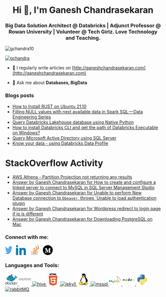 <h1 align="center">Hi 👋, I'm Ganesh Chandrasekaran</h1>
<h3 align="center">Big Data Solution Architect @ Databricks | Adjunct Professor @ Rowan University | Volunteer @ Tech Girlz. Love Technology and Teaching.</h3>

<p align="left"> <img src="https://komarev.com/ghpvc/?username=gchandra10&label=Profile%20views&color=0e75b6&style=flat" alt="gchandra10" /> </p>

<p align="left"> <a href="https://twitter.com/gchandra" target="blank"><img src="https://img.shields.io/twitter/follow/gchandra?logo=twitter&style=for-the-badge" alt="gchandra" /></a> </p>

- 📝 I regularly write articles on [http://ganeshchandrasekaran.com](http://ganeshchandrasekaran.com)

- 💬 Ask me about **Databases, BigData**

### Blogs posts
<!-- BLOG-POST-LIST:START -->
- [How to Install RUST on Ubuntu 21.10](https://gchandra.medium.com/how-to-install-rust-on-ubuntu-21-10-ddc2abe4abfb?source=rss-cb7a2de9f0fc------2)
- [Filling NULL values with next available data in Spark SQL — Data Engineering Series](https://medium.datadriveninvestor.com/filling-null-values-with-next-available-data-in-spark-sql-data-engineering-series-8a306ff0a65d?source=rss-cb7a2de9f0fc------2)
- [Query Databricks Lakehouse database using Native Python](https://medium.datadriveninvestor.com/query-databricks-lakehouse-database-using-native-python-99e45af587bc?source=rss-cb7a2de9f0fc------2)
- [How to install Databricks CLI and get the path of Databricks Executable on Windows?](https://gchandra.medium.com/how-to-install-databricks-cli-and-get-the-path-of-databricks-executable-on-windows-74f83040dde7?source=rss-cb7a2de9f0fc------2)
- [Query Microsoft Active Directory using SQL Server](https://medium.datadriveninvestor.com/query-microsoft-active-directory-using-sql-server-739dc6888c14?source=rss-cb7a2de9f0fc------2)
- [Know your data - using Databricks Data Profile](https://medium.datadriveninvestor.com/know-your-data-using-databricks-data-profile-1c7b1fae4a4?source=rss-cb7a2de9f0fc------2)
<!-- BLOG-POST-LIST:END -->

# StackOverflow Activity
<!-- STACKOVERFLOW:START -->
- [AWS Athena - Partition Projection not returning any results](https://stackoverflow.com/questions/70245940/aws-athena-partition-projection-not-returning-any-results)
- [Answer by Ganesh Chandrasekaran for How to create and configure a linked server to connect to MySQL in SQL Server Management Studio](https://stackoverflow.com/questions/62023463/how-to-create-and-configure-a-linked-server-to-connect-to-mysql-in-sql-server-ma/62023994#62023994)
- [Answer by Ganesh Chandrasekaran for Unable to perform New Database connection to `Dbeaver`, throws `Unable to load authentication plugin](https://stackoverflow.com/questions/61994853/unable-to-perform-new-database-connection-to-dbeaver-throws-unable-to-load-a/61995069#61995069)
- [Answer by Ganesh Chandrasekaran for Wordpress redirect to login page if ip is different](https://stackoverflow.com/questions/61972657/wordpress-redirect-to-login-page-if-ip-is-different/61972799#61972799)
- [Answer by Ganesh Chandrasekaran for Downloading PostgreSQL on Mac](https://stackoverflow.com/questions/61972681/downloading-postgresql-on-mac/61972755#61972755)
<!-- STACKOVERFLOW:END -->

<h3 align="left">Connect with me:</h3>
<p align="left">
<a href="https://twitter.com/gchandra" target="blank"><img align="center" src="images/twitter.png" alt="gchandra" height="32" width="23" /></a>&nbsp;&nbsp;
<a href="https://linkedin.com/in/gchandra" target="blank"><img align="center" src="images/linkedin.png" alt="gchandra" height="32" width="32" /></a>&nbsp;&nbsp;
<a href="https://stackoverflow.com/users/ganesh-chandrasekaran" target="blank"><img align="center" src="images/stackoverflow.png" alt="ganesh-chandrasekaran" height="32" width="32" /></a>&nbsp;&nbsp;
<a href="https://medium.com/@gchandra" target="blank"><img align="center" src="images/medium.png" alt="@gchandra" height="32" width="32" /></a>&nbsp;&nbsp;
</p>

<h3 align="left">Languages and Tools:</h3>
<p align="left"> <a href="https://www.docker.com/" target="_blank"> <img src="https://raw.githubusercontent.com/devicons/devicon/master/icons/docker/docker-original-wordmark.svg" alt="docker" width="40" height="40"/> </a> <a href="https://expressjs.com" target="_blank"> <img src="https://raw.githubusercontent.com/devicons/devicon/master/icons/express/express-original-wordmark.svg" alt="express" width="40" height="40"/> </a> <a href="https://hive.apache.org/" target="_blank"> <img src="https://www.vectorlogo.zone/logos/apache_hive/apache_hive-icon.svg" alt="hive" width="40" height="40"/> </a> <a href="https://www.w3.org/html/" target="_blank"> <img src="https://raw.githubusercontent.com/devicons/devicon/master/icons/html5/html5-original-wordmark.svg" alt="html5" width="40" height="40"/> </a> <a href="https://jekyllrb.com/" target="_blank"> <img src="https://www.vectorlogo.zone/logos/jekyllrb/jekyllrb-icon.svg" alt="jekyll" width="40" height="40"/> </a> <a href="https://www.linux.org/" target="_blank"> <img src="https://raw.githubusercontent.com/devicons/devicon/master/icons/linux/linux-original.svg" alt="linux" width="40" height="40"/> </a> <a href="https://www.microsoft.com/en-us/sql-server" target="_blank"> <img src="https://cdn.worldvectorlogo.com/logos/microsoft-sql-server.svg" alt="mssql" width="40" height="40"/> </a> <a href="https://www.mysql.com/" target="_blank"> <img src="https://raw.githubusercontent.com/devicons/devicon/master/icons/mysql/mysql-original-wordmark.svg" alt="mysql" width="40" height="40"/> </a> <a href="https://nodejs.org" target="_blank"> <img src="https://raw.githubusercontent.com/devicons/devicon/master/icons/nodejs/nodejs-original-wordmark.svg" alt="nodejs" width="40" height="40"/> </a> <a href="https://www.python.org" target="_blank"> <img src="https://raw.githubusercontent.com/devicons/devicon/master/icons/python/python-original.svg" alt="python" width="40" height="40"/> </a> <a href="https://www.rabbitmq.com" target="_blank"> <img src="https://www.vectorlogo.zone/logos/rabbitmq/rabbitmq-icon.svg" alt="rabbitMQ" width="40" height="40"/> </a> </p>

